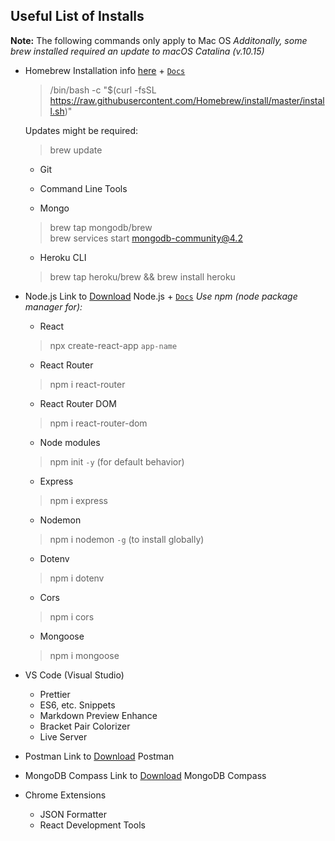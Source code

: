 ## Useful List of Installs
**Note:** The following commands only apply to Mac OS
*Additonally, some brew installed required an update to macOS Catalina (v.10.15)*

- Homebrew
    Installation info [here](https://brew.sh/) +     [`Docs`](https://docs.brew.sh/)
    >/bin/bash -c "$(curl -fsSL https://raw.githubusercontent.com/Homebrew/install/master/install.sh)"

    Updates might be required: 
    > brew update
    - Git
    > 
    - Command Line Tools
    > 
    - Mongo
    > brew tap mongodb/brew <br />
    > brew services start mongodb-community@4.2
    - Heroku CLI
    > brew tap heroku/brew && brew install heroku

- Node.js
    Link to [Download](https://nodejs.org/en/download/) Node.js + [`Docs`](https://nodejs.org/en/docs/)
    *Use npm (node package manager for):*
    - React
    > npx create-react-app `app-name`
    - React Router
    > npm i react-router
    - React Router DOM
    > npm i react-router-dom
    - Node modules
    > npm init `-y` (for default behavior)
    - Express
    > npm i express
    - Nodemon
    > npm i nodemon `-g` (to install globally)
    - Dotenv
    > npm i dotenv
    - Cors
    > npm i cors
    - Mongoose
    > npm i mongoose

- VS Code (Visual Studio)
    - Prettier
    - ES6, etc. Snippets
    - Markdown Preview Enhance
    - Bracket Pair Colorizer
    - Live Server

- Postman
    Link to [Download](https://www.postman.com/downloads/) Postman

- MongoDB Compass
    Link to [Download](https://www.mongodb.com/try/download/compass) MongoDB Compass

- Chrome Extensions
    - JSON Formatter
    - React Development Tools